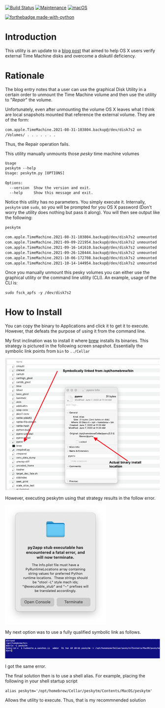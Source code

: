 [![Build Status](https://app.travis-ci.com/hasii2011/peskytm.svg?branch=master)](https://app.travis-ci.com/hasii2011/pyut2xml)
[![Maintenance](https://img.shields.io/badge/Maintained%3F-yes-green.svg)](https://GitHub.com/Naereen/StrapDown.js/graphs/commit-activity)
[![macOS](https://svgshare.com/i/ZjP.svg)](https://svgshare.com/i/ZjP.svg)

[![forthebadge made-with-python](http://ForTheBadge.com/images/badges/made-with-python.svg)](https://www.python.org/)

# Introduction

This utility is an update to a [blog post](https://hsanchezii.wordpress.com/2022/04/12/manually-verify-time-machine-snapshots/) that aimed to help OS X users verify external Time Machine disks and overcome a diskutil deficiency. 

# Rationale

The blog entry notes that a user can use the graphical Disk Utility in a certain order to unmount the Time Machine volume and then use the utility to "*Repair*" the volume.

Unfortunately, even after unmounting the volume OS X leaves what I think are local snapshots mounted that reference the external volume.  They are of the form:

`com.apple.TimeMachine.2021-08-31-103804.backup@/dev/disk7s2 on /Volumes/ . . . . . . .`



Thus, the Repair operation fails.



This utility manually unmounts those *pesky* time machine volumes



```
Usage
peskytm --help
Usage: peskytm.py [OPTIONS]

Options:
  --version  Show the version and exit.
  --help     Show this message and exit.

```

Notice this utility has no parameters.  You simply execute it.  Internally, `peskytm` use `sudo`, so you will be prompted for you OS X password (Don't worry the utility does nothing but pass it along).  You will then see output like the following:



`peskytm`

`com.apple.TimeMachine.2021-08-31-103804.backup@/dev/disk7s2 unmounted`
`com.apple.TimeMachine.2021-09-09-221954.backup@/dev/disk7s2 unmounted`
`com.apple.TimeMachine.2021-09-16-141610.backup@/dev/disk7s2 unmounted`
`com.apple.TimeMachine.2021-09-26-120444.backup@/dev/disk7s2 unmounted`
`com.apple.TimeMachine.2021-10-06-172708.backup@/dev/disk7s2 unmounted`
`com.apple.TimeMachine.2021-10-14-144954.backup@/dev/disk7s2 unmounted`



Once you manually unmount this pesky volumes you can either use the graphical utility or the command line utility (CLI).  An example, usage of the CLI is:



`sudo fsck_apfs -y /dev/disk7s2`



# How to Install

You can copy the binary to Applications and click it to get it to execute.  However, that defeats the purpose of using it from the command line.

My first inclination was to install it where [brew](https://brew.sh/) installs its binaries.  This strategy is pictured in the following screen snapshot.  Essentially the symbolic link points from `bin` to `../Cellar`



![BrewBinaryInstallStrategy](images/BrewBinaryInstallStrategy.png)



However, executing peskytm using that strategy results in the follow error.

![InvalidPythonLocation](images/InvalidPythonLocation.png)

My next option was to use a fully qualified symbolic link as follows.



![FullPathSymbolicLink](images/FullPathSymbolicLink.png)

 I got the same error.

The final solution then is to use a shell alias.  For example, placing the following in your shell startup script

`alias peskytm='/opt/homebrew/Cellar/peskytm/Contents/MacOS/peskytm'`



Allows the utility to execute.  Thus, that is my recommnended solution
